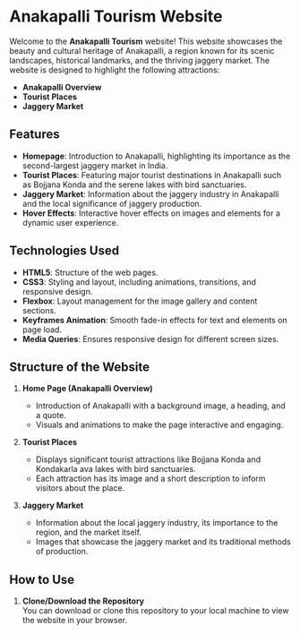 # Anakapalli Tourism Website

Welcome to the **Anakapalli Tourism** website! This website showcases the beauty and cultural heritage of Anakapalli, a region known for its scenic landscapes, historical landmarks, and the thriving jaggery market. The website is designed to highlight the following attractions:

- **Anakapalli Overview**  
- **Tourist Places**  
- **Jaggery Market**  

## Features

- **Homepage**: Introduction to Anakapalli, highlighting its importance as the second-largest jaggery market in India.
- **Tourist Places**: Featuring major tourist destinations in Anakapalli such as Bojjana Konda and the serene lakes with bird sanctuaries.
- **Jaggery Market**: Information about the jaggery industry in Anakapalli and the local significance of jaggery production.
- **Hover Effects**: Interactive hover effects on images and elements for a dynamic user experience.

## Technologies Used

- **HTML5**: Structure of the web pages.
- **CSS3**: Styling and layout, including animations, transitions, and responsive design.
- **Flexbox**: Layout management for the image gallery and content sections.
- **Keyframes Animation**: Smooth fade-in effects for text and elements on page load.
- **Media Queries**: Ensures responsive design for different screen sizes.

## Structure of the Website

1. **Home Page (Anakapalli Overview)**  
   - Introduction of Anakapalli with a background image, a heading, and a quote.
   - Visuals and animations to make the page interactive and engaging.

2. **Tourist Places**  
   - Displays significant tourist attractions like Bojjana Konda and Kondakarla ava lakes with bird sanctuaries.
   - Each attraction has its image and a short description to inform visitors about the place.

3. **Jaggery Market**  
   - Information about the local jaggery industry, its importance to the region, and the market itself.
   - Images that showcase the jaggery market and its traditional methods of production.

## How to Use

1. **Clone/Download the Repository**  
   You can download or clone this repository to your local machine to view the website in your browser.

